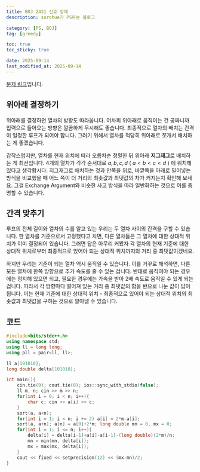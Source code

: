 ```yaml
---
title: BOJ 2431 신호 장애
description: sorohue가 PS하는 블로그

category: [PS, BOJ]
tag: [greedy]

toc: true
toc_sticky: true

date: 2025-09-14
last_modified_at: 2025-09-14
---
```


[문제 링크](http://boj.kr/2431)입니다.

## 위아래 결정하기

위아래를 결정하면 열차의 방향도 따라옵니다. 어차피 위아래로 움직이는 건 공짜니까 입력으로 들어오는 방향은 깔끔하게 무시해도 좋습니다. 최종적으로 열차의 배치는 간격이 일정한 루프가 되어야 합니다. 그러기 위해서 열차를 적당히 위아래로 쪼개서 배치하는 게 좋겠습니다.

갑작스럽지만, 열차를 현재 위치에 따라 오름차순 정렬한 뒤 위아래 **지그재그**로 배치하는 게 최선입니다. 4개의 열차가 각각 순서대로 $a, b, c, d$ ( $a < b < c < d$ ) 에 위치해 있다고 생각합시다. 지그재그로 배치하는 것과 안쪽을 위로, 바깥쪽을 아래로 밀어넣는 방식을 비교했을 때 어느 쪽이 더 거리의 최솟값과 최댓값의 차가 커지는지 확인해 보세요. 그걸 Exchange Argument와 비슷한 사고 방식을 따라 일반화하는 것으로 이를 증명할 수 있습니다.

## 간격 맞추기

루프의 전체 길이와 열차의 수를 알고 있는 우리는 두 열차 사이의 간격을 구할 수 있습니다. 한 열차를 기준으로서 고정했다고 치면, 다른 열차들은 그 열차에 대한 상대적 위치가 이미 결정되어 있습니다. 그러면 답은 아무리 커봤자 각 열차의 현재 기준에 대한 상대적 위치로부터 최종적으로 있어야 되는 상대적 위치까지의 거리 중 최댓값이겠네요.

하지만 우리는 기준이 되는 열차 역시 움직일 수 있습니다. 이를 거꾸로 해석하면, 다른 모든 열차에 한쪽 방향으로 추가 속도를 줄 수 있는 겁니다. 반대로 움직여야 되는 경우에는 정지해 있으면 되고, 필요한 경우에는 가속을 받아 2배 속도로 움직일 수 있게 되는 겁니다. 따라서 각 방향마다 떨어져 있는 거리 중 최댓값의 합을 반으로 나눈 값이 답이 됩니다. 이는 현재 기준에 대한 상대적 위치 - 최종적으로 있어야 되는 상대적 위치의 최솟값과 최댓값을 구하는 것으로 알아낼 수 있습니다.

## 코드

```cpp
#include<bits/stdc++.h>
using namespace std;
using ll = long long;
using pll = pair<ll, ll>;

ll a[101010];
long double delta[101010];

int main(){
	cin.tie(0); cout.tie(0); ios::sync_with_stdio(false);
	ll m, n; cin >> m >> n;
	for(int i = 0; i < n; i++){
		char c; cin >> a[i] >> c;
	}
	sort(a, a+n);
	for(int i = 1; i < n; i += 2) a[i] = 2*m-a[i];
	sort(a, a+n); a[n] = a[0]+2*m; long double mn = 0, mx = 0;
	for(int i = 1; i <= n; i++){
		delta[i] = delta[i-1]+a[i]-a[i-1]-(long double)(2*m)/n;
		mn = min(mn, delta[i]);
		mx = max(mx, delta[i]);
	}
	cout << fixed << setprecision(12) << (mx-mn)/2;
}
```